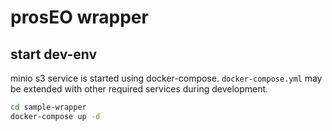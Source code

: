 prosEO wrapper
==============

## start dev-env
minio s3 service is started using docker-compose. `docker-compose.yml` may be extended with other required services during development.

```sh
cd sample-wrapper
docker-compose up -d
```
